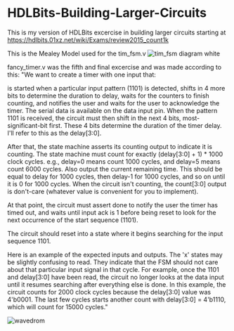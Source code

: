 # HDLBits-Building-Larger-Circuits
This is my version of HDLBits excercise in building larger circuits starting at https://hdlbits.01xz.net/wiki/Exams/review2015_count1k

This is the Mealey Model used for the tim_fsm.v
![tim_fsm diagram white](https://user-images.githubusercontent.com/46980468/222592135-2156b53f-9d86-4011-ad98-300721e0e6e0.png)

fancy_timer.v was the fifth and final excercise and was made according to this:
"We want to create a timer with one input that:

is started when a particular input pattern (1101) is detected,
shifts in 4 more bits to determine the duration to delay,
waits for the counters to finish counting, and
notifies the user and waits for the user to acknowledge the timer.
The serial data is available on the data input pin. When the pattern 1101 is received, the circuit must then shift in the next 4 bits, most-significant-bit first. These 4 bits determine the duration of the timer delay. I'll refer to this as the delay[3:0].

After that, the state machine asserts its counting output to indicate it is counting. The state machine must count for exactly (delay[3:0] + 1) * 1000 clock cycles. e.g., delay=0 means count 1000 cycles, and delay=5 means count 6000 cycles. Also output the current remaining time. This should be equal to delay for 1000 cycles, then delay-1 for 1000 cycles, and so on until it is 0 for 1000 cycles. When the circuit isn't counting, the count[3:0] output is don't-care (whatever value is convenient for you to implement).

At that point, the circuit must assert done to notify the user the timer has timed out, and waits until input ack is 1 before being reset to look for the next occurrence of the start sequence (1101).

The circuit should reset into a state where it begins searching for the input sequence 1101.

Here is an example of the expected inputs and outputs. The 'x' states may be slightly confusing to read. They indicate that the FSM should not care about that particular input signal in that cycle. For example, once the 1101 and delay[3:0] have been read, the circuit no longer looks at the data input until it resumes searching after everything else is done. In this example, the circuit counts for 2000 clock cycles because the delay[3:0] value was 4'b0001. The last few cycles starts another count with delay[3:0] = 4'b1110, which will count for 15000 cycles."

![wavedrom](https://user-images.githubusercontent.com/46980468/222604177-654f356f-9fda-4b0d-9f0d-b8cbd4629ac8.svg)
